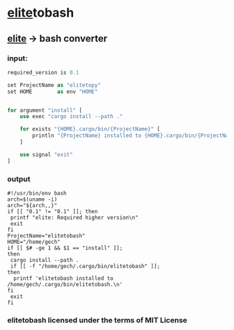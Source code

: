 # [elite](https://github.com/ferhatgec/elite)tobash
## [elite](https://github.com/ferhatgec/elite) -> bash converter

### input:
```rs
required_version is 0.1

set ProjectName as "elitetopy"
set HOME        as env "HOME"


for argument "install" [
    use exec "cargo install --path ."

    for exists "{HOME}.cargo/bin/{ProjectName}" [
        println "{ProjectName} installed to {HOME}.cargo/bin/{ProjectName}."
    ]

    use signal "exit"
]
```

### output
```shell
#!/usr/bin/env bash
arch=$(uname -i)
arch="${arch,,}"
if [[ "0.1" != "0.1" ]]; then
 printf "elite: Required higher version\n"
 exit
fi
ProjectName="elitetobash"
HOME="/home/gech"
if [[ $# -ge 1 && $1 == "install" ]];
then
 cargo install --path .
 if [[ -f "/home/gech/.cargo/bin/elitetobash" ]];
then
  printf 'elitetobash installed to /home/gech/.cargo/bin/elitetobash.\n'
fi
 exit
fi

```

### elitetobash licensed under the terms of MIT License
